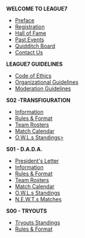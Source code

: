 <!-- docs/_sidebar.md -->
**WELCOME TO LEAGUE7**
* [Preface](/ "LEAGUE7 | Preface")
* [Registration](registration.md "L7 | Registration")
* [Hall of Fame</span>](/hall-of-fame.md "L7 | Hall of Fame")
* [Past Events](/community-events/past-events "L7 | Past Events")
* [Quidditch Board](/quidditch-board.md "L7 | Quidditch Board")
* [Contact Us](contact-us.md "L7 | Contact Us")

**LEAGUE7 GUIDELINES**
* [Code of Ethics](codeofethics.md "L7 | Code of Ethics")
* [Organizational Guidelines](organizational-guidelines.md "L7 | Organizational Guidelines")
* [Moderation Guidelines](moderation-guidelines.md "L7 | Moderation Guidelines") 

**S02 -TRANSFIGURATION**
* [Information](/season/02/information.md "L7 | S02 General Information")
* [Rules & Format](/season/02/rules-format.md "L7 | Season Rules & Format") 
* [Team Rosters](/season/02/team-rosters.md "L7 | Team Rosters")
* [Match Calendar](/season/02/calendar.md "L7 | Match Calendar") 
* [O.W.L.s Standings>](/season/02/owls-standings.md "L7 | Season Standings")

**S01 - D.A.D.A.**
* [President's Letter](/season/01/president-letter.md "L7 | S01 President's Letter")
* [Information](/season/01/information.md "L7 | S01 General Information")
* [Rules & Format](/season/01/rules-format.md "L7 | Season Rules & Format") 
* [Team Rosters](/season/01/team-rosters.md "L7 | Team Rosters")
* [Match Calendar](/season/01/calendar.md "L7 | Match Calendar") 
* [O.W.L.s Standings](/season/01/standings.md "L7 | Season Standings")
* [N.E.W.T.s Matches](/season/01/matches.md "L7 | Matches Details")

**S00 - TRYOUTS**
* [Tryouts Standings](/season/00/standings.md "L7 | Tryouts Standings")
* [Rules & Format](/season/00/rules-format.md "L7 | Tryout Season")



